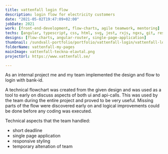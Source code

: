 ```yaml
---
title: vattenfall login flow
description: login flow for electricity customers
date: "2021-05-02T19:47:09+02:00"
jobDate: 2021
work: [front-end-development, flow-charts, agile teamwork, mentoring]
techs: [angular, typescript, css, html, svg, jest, rxjs, ngxs, git, responsive]
designs: [flow-charts, angular-router, single-page-application]
thumbnail: /sundvall-portfolio/portfolio/vattenfall-login/vattenfall-login.jpg
folderName: vattenfall-my-pages
mainImage: vattenfall-teckna-elavtal.png
projectUrl: https://www.vattenfall.se/

---
```


As an internal project me and my team implemented the design and flow to login with bank-id.

A technical flowchart was created from the given design and was used as a tool to early on discuss aspects of both ui and api-calls. This was used by the team during the entire project and proved to be very useful. Missing parts of the flow were discovered early on and logical improvements could be done before any coding was executed. 

Technical aspects that the team handled:
- short deadline
- single page application
- responsive styling
- temporary altenation of team  
